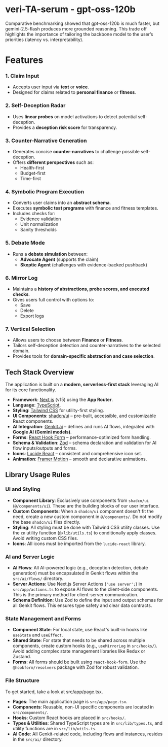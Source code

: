 # veri-TA-serum - gpt-oss-120b

Comparative benchmarking showed that gpt-oss-120b is much faster,  but gemini-2.5-flash produces more grounded reasoning. This trade off highlights the importance of tailoring the backbone model to the user’s priorities (latency vs. interpretability).

# Features
### 1. Claim Input
- Accepts user input via **text** or **voice**.  
- Designed for claims related to **personal finance** or **fitness**.  

### 2. Self-Deception Radar
- Uses **linear probes** on model activations to detect potential self-deception.  
- Provides a **deception risk score** for transparency.  

### 3. Counter-Narrative Generation
- Generates concise **counter-narratives** to challenge possible self-deception.  
- Offers **different perspectives** such as:  
  - Health-first  
  - Budget-first  
  - Time-first  

### 4. Symbolic Program Execution
- Converts user claims into an **abstract schema**.  
- Executes **symbolic test programs** with finance and fitness templates.  
- Includes checks for:  
  - Evidence validation  
  - Unit normalization  
  - Sanity thresholds  

### 5. Debate Mode
- Runs a **debate simulation** between:  
  - **Advocate Agent** (supports the claim)  
  - **Skeptic Agent** (challenges with evidence-backed pushback)  

### 6. Mirror Log
- Maintains a **history of abstractions, probe scores, and executed checks**.  
- Gives users full control with options to:  
  - Save  
  - Delete  
  - Export logs  

### 7. Vertical Selection
- Allows users to choose between **Finance** or **Fitness**.  
- Tailors self-deception detection and counter-narratives to the selected domain.  
- Provides tools for **domain-specific abstraction and case selection**.  

## Tech Stack Overview

The application is built on a **modern, serverless-first stack** leveraging AI for its core functionality.

- **Framework**: [Next.js](https://nextjs.org/) (v15) using the **App Router**.  
- **Language**: [TypeScript](https://www.typescriptlang.org/).  
- **Styling**: [Tailwind CSS](https://tailwindcss.com/) for utility-first styling.  
- **UI Components**: [shadcn/ui](https://ui.shadcn.com/) – pre-built, accessible, and customizable React components.  
- **AI Integration**: [Genkit.ai](https://firebase.google.com/docs/genkit) – defines and runs AI flows, integrated with **Google AI (Gemini models)**.  
- **Forms**: [React Hook Form](https://react-hook-form.com/) – performance-optimized form handling.  
- **Schema & Validation**: [Zod](https://zod.dev/) – schema declaration and validation for AI flow inputs/outputs and forms.  
- **Icons**: [Lucide React](https://lucide.dev/) – consistent and comprehensive icon set.  
- **Animation**: [Framer Motion](https://www.framer.com/motion/) – smooth and declarative animations.  

## Library Usage Rules

### UI and Styling

- **Component Library**: Exclusively use components from `shadcn/ui` (`@/components/ui`). These are the building blocks of our user interface.
- **Custom Components**: When a `shadcn/ui` component doesn't fit the need, create a new custom component in `@/components/`. Do not modify the base `shadcn/ui` files directly.
- **Styling**: All styling must be done with Tailwind CSS utility classes. Use the `cn` utility function (`@/lib/utils.ts`) to conditionally apply classes. Avoid writing custom CSS files.
- **Icons**: All icons must be imported from the `lucide-react` library.


### AI and Server Logic

- **AI Flows**: All AI-powered logic (e.g., deception detection, debate generation) must be encapsulated in Genkit flows within the `src/ai/flows/` directory.
- **Server Actions**: Use Next.js Server Actions (`'use server';`) in `src/app/actions.ts` to expose AI flows to the client-side components. This is the primary method for client-server communication.
- **Schema Definition**: Use Zod to define the input and output schemas for all Genkit flows. This ensures type safety and clear data contracts.


### State Management and Forms

- **Component State**: For local state, use React's built-in hooks like `useState` and `useEffect`.
- **Shared State**: For state that needs to be shared across multiple components, create custom hooks (e.g., `useMirrorLog` in `src/hooks/`). Avoid adding complex state management libraries like Redux or Zustand.
- **Forms**: All forms should be built using `react-hook-form`. Use the `@hookform/resolvers` package with Zod for robust validation.


### File Structure
To get started, take a look at src/app/page.tsx.

- **Pages**: The main application page is `src/app/page.tsx`.
- **Components**: Reusable, non-UI specific components are located in `src/components/`.
- **Hooks**: Custom React hooks are placed in `src/hooks/`.
- **Types \& Utilities**: Shared TypeScript types are in `src/lib/types.ts`, and utility functions are in `src/lib/utils.ts`.
- **AI Code**: All Genkit-related code, including flows and instances, resides in the `src/ai/` directory.


